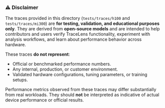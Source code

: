 <!--
Copyright (c) 2024 - 2025 Advanced Micro Devices, Inc. All rights reserved.

See LICENSE for license information.
-->

### ⚠️ Disclaimer

The traces provided in this directory (`tests/traces/h100` and `tests/traces/mi300`) are **for testing, validation, and educational purposes only**.
They are derived from **open-source models** and are intended to help contributors and users verify TraceLens functionality, experiment with analysis workflows, and learn about performance behavior across hardware.

These traces **do not represent**:

* Official or benchmarked performance numbers.
* Any internal, production, or customer environment.
* Validated hardware configurations, tuning parameters, or training setups.

Performance metrics observed from these traces may differ substantially from real workloads. They should **not** be interpreted as indicative of actual device performance or official results.
